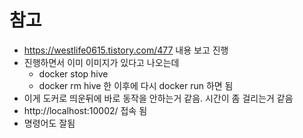 # 참고
- https://westlife0615.tistory.com/477 내용 보고 진행
- 진행하면서 이미 이미지가 있다고 나오는데 
  - docker stop hive
  - docker rm hive 한 이후에 다시 docker run 하면 됨
- 이게 도커로 띄운뒤에 바로 동작을 안하는거 같음. 시간이 좀 걸리는거 같음
- http://localhost:10002/ 접속 됨
- 명령어도 잘됨

